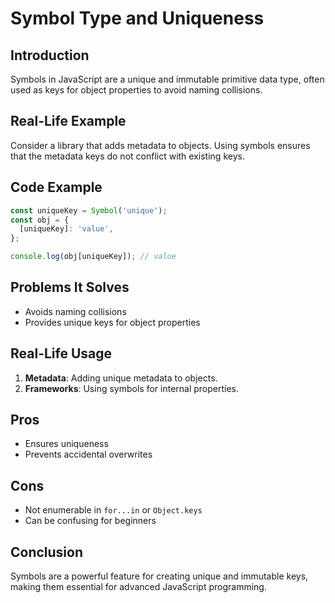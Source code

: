 # Symbol Type and Uniqueness

## Introduction
Symbols in JavaScript are a unique and immutable primitive data type, often used as keys for object properties to avoid naming collisions.

## Real-Life Example
Consider a library that adds metadata to objects. Using symbols ensures that the metadata keys do not conflict with existing keys.

## Code Example
```javascript
const uniqueKey = Symbol('unique');
const obj = {
  [uniqueKey]: 'value',
};

console.log(obj[uniqueKey]); // value
```

## Problems It Solves
- Avoids naming collisions
- Provides unique keys for object properties

## Real-Life Usage
1. **Metadata**: Adding unique metadata to objects.
2. **Frameworks**: Using symbols for internal properties.

## Pros
- Ensures uniqueness
- Prevents accidental overwrites

## Cons
- Not enumerable in `for...in` or `Object.keys`
- Can be confusing for beginners

## Conclusion
Symbols are a powerful feature for creating unique and immutable keys, making them essential for advanced JavaScript programming.

